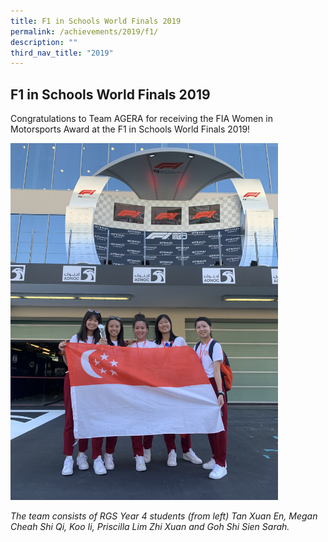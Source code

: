```yaml
---
title: F1 in Schools World Finals 2019
permalink: /achievements/2019/f1/
description: ""
third_nav_title: "2019"
---
```

## F1 in Schools World Finals 2019

Congratulations to Team AGERA for receiving the FIA Women in Motorsports Award at the F1 in Schools World Finals 2019!

<img src="/images/pic2.jpg" style="width:85%">

_The team consists of RGS Year 4 students (from left) Tan Xuan En, Megan Cheah Shi Qi, Koo Ii, Priscilla Lim Zhi Xuan and Goh Shi Sien Sarah._